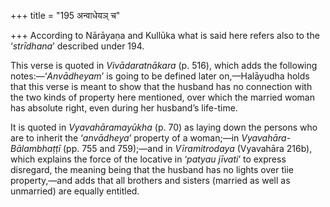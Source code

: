 +++
title = "195 अन्वाधेयञ् च"

+++
According to Nārāyaṇa and Kullūka what is said here refers also to the
‘*strīdhana*’ described under 194.

This verse is quoted in *Vivādaratnākara* (p. 516), which adds the
following notes:—‘*Anvādheyam*’ is going to be defined later
on,—Halāyudha holds that this verse is meant to show that the husband
has no connection with the two kinds of property here mentioned, over
which the married woman has absolute right, even during her husband’s
life-time.

It is quoted in *Vyavahāramayūkha* (p. 70) as laying down the persons
who are to inherit the ‘*anvādheya*’ property of a woman;—in
*Vyavahāra-Bālambhaṭṭī* (pp. 755 and 759);—and in *Vīramitrodaya*
(Vyavahāra 216b), which explains the force of the locative in ‘*patyau
jīvati*’ to express disregard, the meaning being that the husband has no
lights over tìie property,—and adds that all brothers and sisters
(married as well as unmarried) are equally entitled.


